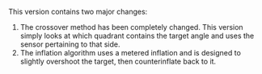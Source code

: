 This version contains two major changes:

1. The crossover method has been completely changed. This version simply looks at which quadrant contains the target angle and uses the sensor pertaining to that side.
2. The inflation algorithm uses a metered inflation and is designed to slightly overshoot the target, then counterinflate back to it.
